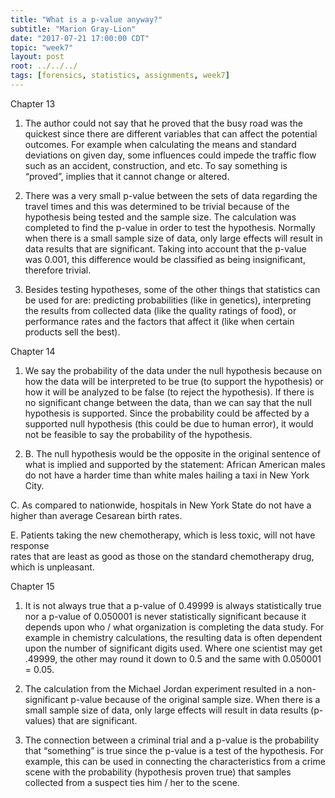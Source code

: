 ```yaml
---
title: "What is a p-value anyway?"
subtitle: "Marion Gray-Lion"
date: "2017-07-21 17:00:00 CDT"
topic: "week7"
layout: post
root: ../../../
tags: [forensics, statistics, assignments, week7]
---
```

  
Chapter 13

1. The author could not say that he proved that the busy road was the quickest since there are different variables that can affect the potential outcomes. For example when calculating the means and standard deviations on given day, some influences could impede the traffic flow such as an accident, construction, and etc. To say something is “proved”, implies that it cannot change or altered.   

2. There was a very small p-value between the sets of data regarding the travel times and this was determined to be trivial because of the hypothesis being tested and the sample size. The calculation was completed to find the p-value in order to test the hypothesis. Normally when there is a small sample size of data, only large effects will result in data results that are significant. Taking into account that the p-value was 0.001, this difference would be classified as being insignificant, therefore trivial.

3. Besides testing hypotheses, some of the other things that statistics can be used for are: predicting probabilities (like in genetics), interpreting the results from collected data (like the quality ratings of food), or performance rates and the factors that affect it (like when certain products sell the best).

Chapter 14

1. We say the probability of the data under the null hypothesis because on how the data will be interpreted to be true (to support the hypothesis) or how it will be analyzed to be false (to reject the hypothesis). If there is no significant change between the data, than we can say that the null hypothesis is supported. Since the probability could be affected by a supported null hypothesis (this could be due to human error), it would not be feasible to say the probability of the hypothesis.

2. B. The null hypothesis would be the opposite in the original sentence of what is implied and supported by the statement: African American males do not have a harder time than white males hailing a taxi in New York City.

C.   As compared to nationwide, hospitals in New York State do not have a higher than 
     average Cesarean birth rates.

E.   Patients taking the new chemotherapy, which is less toxic, will not have response  
     rates that are least as good as those on the standard chemotherapy drug, which is
     unpleasant.

Chapter 15

1. It is not always true that a p-value of 0.49999 is always statistically true nor a p-value of 0.050001 is never statistically significant because it depends upon who / what organization is completing the data study. For example in chemistry calculations, the resulting data is often dependent upon the number of significant digits used. Where one
scientist may get .49999, the other may round it down to 0.5 and the same with 0.050001 = 0.05.

2. The calculation from the Michael Jordan experiment resulted in a non-significant p-value
because of the original sample size. When there is a small sample size of data, only large effects will result in data results (p-values) that are significant.

3. The connection between a criminal trial and a p-value is the probability that “something” is true since the p-value is a test of the hypothesis. For example, this can be used in connecting the characteristics from a crime scene with the probability (hypothesis proven true) that samples collected from a suspect ties him / her to the scene.
